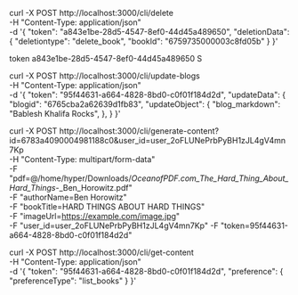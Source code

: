 curl -X POST http://localhost:3000/cli/delete \
-H "Content-Type: application/json" \
-d '{
  "token": "a843e1be-28d5-4547-8ef0-44d45a489650",
  "deletionData": {
    "deletiontype": "delete_book",
    "bookId": "6759735000003c8fd05b"
  }
}'

token
a843e1be-28d5-4547-8ef0-44d45a489650
S

curl -X POST http://localhost:3000/cli/update-blogs \
-H "Content-Type: application/json" \
-d '{
  "token": "95f44631-a664-4828-8bd0-c0f01f184d2d",
  "updateData": {
    "blogid": "6765cba2a62639d1fb83",
    "updateObject": {
      "blog_markdown": "Bablesh Khalifa Rocks",
    },
  }
}'

curl -X POST http://localhost:3000/cli/generate-content?id=6783a4090004981188c0&user_id=user_2oFLUNePrbPyBH1zJL4gV4mn7Kp \
-H "Content-Type: multipart/form-data" \
-F "pdf=@/home/hyper/Downloads/_OceanofPDF.com_The_Hard_Thing_About_Hard_Things_-_Ben_Horowitz.pdf" \
-F "authorName=Ben Horowitz" \
-F "bookTitle=HARD THINGS ABOUT HARD THINGS" \
-F "imageUrl=https://example.com/image.jpg" \
-F "user_id=user_2oFLUNePrbPyBH1zJL4gV4mn7Kp"
-F "token=95f44631-a664-4828-8bd0-c0f01f184d2d"

curl -X POST http://localhost:3000/cli/get-content \
-H "Content-Type: application/json" \
-d '{
  "token": "95f44631-a664-4828-8bd0-c0f01f184d2d",
  "preference": {
    "preferenceType": "list_books"
  }
}'
